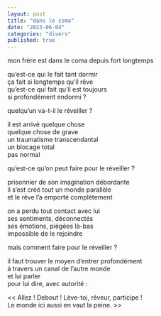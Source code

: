 ```yaml
---
layout: post
title: "dans le coma"
date: "2023-06-04"
categories: "divers"
published: true
---
```


mon frère est dans le coma depuis fort longtemps  

qu’est-ce qui le fait tant dormir  
ça fait si longtemps qu’il rêve  
qu’est-ce qui fait qu’il est toujours  
si profondément endormi ?  

quelqu’un va-t-il le réveiller ?  

il est arrivé quelque chose  
quelque chose de grave  
un traumatisme transcendantal  
un blocage total  
pas normal  

qu’est-ce qu’on peut faire pour le réveiller ?  

prisonnier de son imagination débordante  
il s’est créé tout un monde parallèle  
et le rêve l’a emporté complètement  

on a perdu tout contact avec lui  
ses sentiments, déconnectés  
ses émotions, piégées là-bas  
impossible de le rejoindre  

mais comment faire pour le réveiller ?  

il faut trouver le moyen d’entrer profondément  
à travers un canal de l’autre monde  
et lui parler  
pour lui dire, avec autorité :  

<< Allez ! Debout ! Lève-toi, rêveur, participe !  
Le monde ici aussi en vaut la peine. >>  
